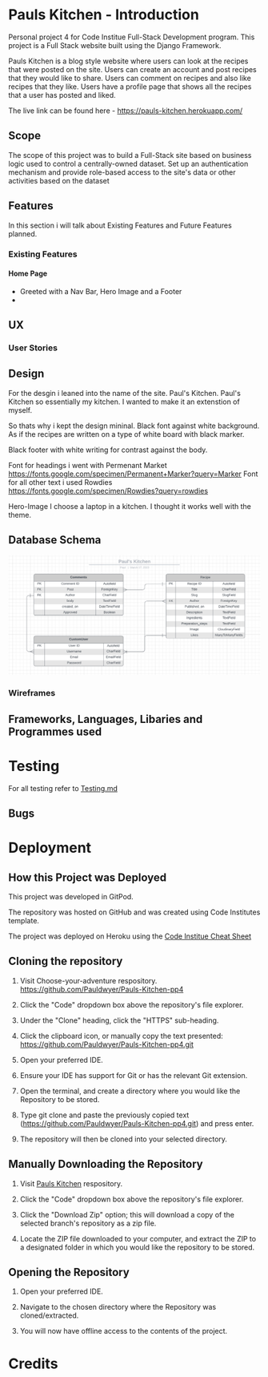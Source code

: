 # Pauls Kitchen - Introduction

Personal project 4 for Code Institue Full-Stack Development program. This project is a Full Stack website built using the Django Framework. 

Pauls Kitchen is a blog style website where users can look at the recipes that were posted on the site. 
Users can create an account and post recipes that they would like to share. 
Users can comment on recipes and also like recipes that they like. Users have a profile page that shows all the recipes that a user has posted and liked.

The live link can be found here - https://pauls-kitchen.herokuapp.com/

## Scope

The scope of this project was to build a Full-Stack site based on business logic used to control a centrally-owned dataset. Set up an authentication mechanism and provide role-based access to the site's data or other activities based on the dataset

## Features

In this section i will talk about Existing Features and Future Features planned.

### Existing Features

#### Home Page

- Greeted with a Nav Bar, Hero Image and a Footer
- 

## UX

### User Stories

## Design

For the desgin i leaned into the name of the site. Paul's Kitchen. Paul's Kitchen so essentially my kitchen. I wanted to make it an extenstion of myself.

So thats why i kept the design mininal. Black font against white background. As if the recipes are written on a type of white board with black marker.

Black footer with white writing for contrast against the body.

Font for headings i went with Permenant Market https://fonts.google.com/specimen/Permanent+Marker?query=Marker
Font for all other text i used Rowdies https://fonts.google.com/specimen/Rowdies?query=rowdies

Hero-Image I choose a laptop in a kitchen. I thought it works well with the theme.


## Database Schema

![Database](assets/images/db_schema.png)

### Wireframes

## Frameworks, Languages, Libaries and Programmes used 

# Testing


For all testing refer to [Testing.md](testing.md) 

## Bugs


# Deployment


## How this Project was Deployed


This project was developed in GitPod.

The repository was hosted on GitHub and was created using Code Institutes template.

The project was deployed on Heroku using the [Code Institue Cheat Sheet](https://codeinstitute.s3.amazonaws.com/fst/Django%20Blog%20Cheat%20Sheet%20v1.pdf)


## Cloning the repository


1. Visit Choose-your-adventure respository. https://github.com/Pauldwyer/Pauls-Kitchen-pp4

2. Click the "Code" dropdown box above the repository's file explorer.

3. Under the "Clone" heading, click the "HTTPS" sub-heading.

4. Click the clipboard icon, or manually copy the text presented: https://github.com/Pauldwyer/Pauls-Kitchen-pp4.git

5. Open your preferred IDE.

4. Ensure your IDE has support for Git or has the relevant Git extension.

7. Open the terminal, and create a directory where you would like the Repository to be stored.

8. Type git clone and paste the previously copied text (https://github.com/Pauldwyer/Pauls-Kitchen-pp4.git) and press enter.

9. The repository will then be cloned into your selected directory.


## Manually Downloading the Repository


1. Visit [Pauls Kitchen](https://github.com/Pauldwyer/Pauls-Kitchen-pp4) respository.

2. Click the "Code" dropdown box above the repository's file explorer.

3. Click the "Download Zip" option; this will download a copy of the selected branch's repository as a zip file.

4. Locate the ZIP file downloaded to your computer, and extract the ZIP to a designated folder in which you would like the repository to be stored.


## Opening the Repository


1. Open your preferred IDE.

2. Navigate to the chosen directory where the Repository was cloned/extracted.

3. You will now have offline access to the contents of the project.


# Credits


